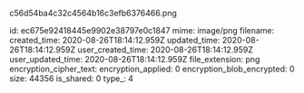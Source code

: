 c56d54ba4c32c4564b16c3efb6376466.png

id: ec675e92418445e9902e38797e0c1847
mime: image/png
filename: 
created_time: 2020-08-26T18:14:12.959Z
updated_time: 2020-08-26T18:14:12.959Z
user_created_time: 2020-08-26T18:14:12.959Z
user_updated_time: 2020-08-26T18:14:12.959Z
file_extension: png
encryption_cipher_text: 
encryption_applied: 0
encryption_blob_encrypted: 0
size: 44356
is_shared: 0
type_: 4